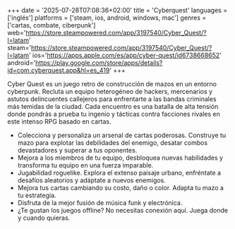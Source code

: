 +++
date = '2025-07-28T07:08:36+02:00'
title = 'Cyberquest'
languages = ['inglés']
platforms = ['steam, ios, android, windows, mac']
genres = ['cartas, combate, ciberpunk']
web='https://store.steampowered.com/app/3197540/Cyber_Quest/?l=latam'
steam='https://store.steampowered.com/app/3197540/Cyber_Quest/?l=latam'
ios='https://apps.apple.com/es/app/cyber-quest/id6738668652'
android='https://play.google.com/store/apps/details?id=com.cyberquest.app&hl=es_419'
+++

Cyber Quest es un juego retro de construcción de mazos en un entorno cyberpunk. Recluta un equipo heterogéneo de hackers, mercenarios y astutos delincuentes callejeros para enfrentarte a las bandas criminales más temidas de la ciudad. Cada encuentro es una batalla de alta tensión donde pondrás a prueba tu ingenio y tácticas contra facciones rivales en este intenso RPG basado en cartas.

- Colecciona y personaliza un arsenal de cartas poderosas. Construye tu mazo para explotar las debilidades del enemigo, desatar combos devastadores y superar a tus oponentes.
- Mejora a los miembros de tu equipo, desbloquea nuevas habilidades y transforma tu equipo en una fuerza imparable.
- Jugabilidad roguelike. Explora el extenso paisaje urbano, enfréntate a desafíos aleatorios y adáptate a nuevos enemigos.
- Mejora tus cartas cambiando su costo, daño o color. Adapta tu mazo a tu estrategia.
- Disfruta de la mejor fusión de música funk y electrónica.
- ¿Te gustan los juegos offline? No necesitas conexión aquí. Juega donde y cuando quieras.
